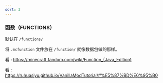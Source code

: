 ```yaml
---
sort: 3
---
```


### 函数（FUNCTIONS）

默认在  `/functions/`

将 `.mcfunction` 文件放在 `/function/` 就像数据包做的那样。

看 : <https://minecraft.fandom.com/wiki/Function_(Java_Edition)>

看 : <https://ruhuasiyu.github.io/VanillaModTutorial/#%E5%87%BD%E6%95%B0>